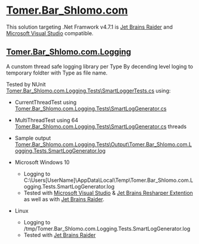 # [Tomer.Bar_Shlomo.com](https://github.com/VRDate/Tomer.Bar_Shlomo.com)
This solution targeting .Net Framwork v4.7.1 is [Jet Brains Raider](https://www.jetbrains/rider/) and [Microsoft Visual Studio](https://visualstudio.microsoft.com/) compatible.

## [Tomer.Bar_Shlomo.com.Logging](https://github.com/VRDate/Tomer.Bar_Shlomo.com/blob/master/Tomer.Bar_Shlomo.com.Logging)
A cunstom thread safe logging library per Type By decending level loging to temporary foldter with Type as file name.

Tested by NUnit [Tomer.Bar_Shlomo.com.Logging.Tests\SmartLoggerTests.cs](https://github.com/VRDate/Tomer.Bar_Shlomo.com/blob/master/Tomer.Bar_Shlomo.com.Logging.Tests/SmartLoggerTests.cs) using:
- CurrentThreadTest
using [Tomer.Bar_Shlomo.com.Logging.Tests\SmartLogGenerator.cs](https://github.com/VRDate/Tomer.Bar_Shlomo.com/blob/master/Tomer.Bar_Shlomo.com.Logging.Tests/SmartLogGenerator.cs)

- MultiThreadTest
using 64 [Tomer.Bar_Shlomo.com.Logging.Tests\SmartLogGenerator.cs](https://github.com/VRDate/Tomer.Bar_Shlomo.com/blob/master/Tomer.Bar_Shlomo.com.Logging.Tests/SmartLogGenerator.cs) threads

- Sample output [Tomer.Bar_Shlomo.com.Logging.Tests\Output\Tomer.Bar_Shlomo.com.Logging.Tests.SmartLogGenerator.log](https://raw.githubusercontent.com/VRDate/Tomer.Bar_Shlomo.com/master/Tomer.Bar_Shlomo.com.Logging.Tests/Output/Tomer.Bar_Shlomo.com.Logging.Tests.SmartLogGenerator.log)

- Microsoft Windows 10
    - Logging to C:\Users\[UserName]\AppData\Local\Temp\Tomer.Bar_Shlomo.com.Logging.Tests.SmartLogGenerator.log
    - Tested with [Microsoft Visual Studio](https://visualstudio.microsoft.com/)
   & [Jet Brains Resharper Extention](https://www.jetbrains/resharper/features/)
   as well as with [Jet Brains Raider](https://www.jetbrains/rider/).
- Linux
    - Logging to /tmp/Tomer.Bar_Shlomo.com.Logging.Tests.SmartLogGenerator.log
    - Tested with [Jet Brains Raider](https://www.jetbrains/rider/)
